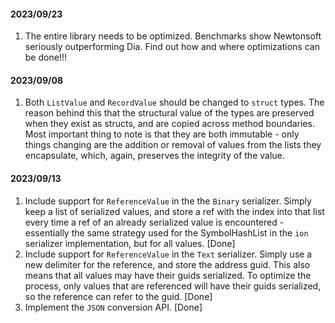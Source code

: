 #### 2023/09/23
1. The entire library needs to be optimized. Benchmarks show Newtonsoft seriously outperforming Dia. Find out how and where optimizations can be done!!!

#### 2023/09/08
1. Both `ListValue` and `RecordValue` should be changed to `struct` types. The reason behind this that the structural value of the types are preserved
   when they exist as structs, and are copied across method boundaries. Most important thing to note is that they are both immutable - only things
   changing are the addition or removal of values from the lists they encapsulate, which, again, preserves the integrity of the value.


#### 2023/09/13
1. Include support for `ReferenceValue` in the the `Binary` serializer. Simply keep a list of serialized values, and store a ref with the index into
   that list every time a ref of an already serialized value is encountered - essentially the same strategy used for the SymbolHashList in the `ion`
   serializer implementation, but for all values. [Done]
2. Include support for `ReferenceValue` in the `Text` serializer. Simply use a new delimiter for the reference, and store the address guid. This also
   means that all values may have their guids serialized. To optimize the process, only values that are referenced will have their guids serialized,
   so the reference can refer to the guid. [Done]
2. Implement the `JSON` conversion API. [Done]
